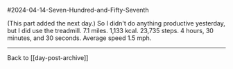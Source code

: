 #2024-04-14-Seven-Hundred-and-Fifty-Seventh

(This part added the next day.)  So I didn't do anything productive yesterday, but I did use the treadmill.  7.1 miles.  1,133 kcal.  23,735 steps.  4 hours, 30 minutes, and 30 seconds.  Average speed 1.5 mph.

---
Back to [[day-post-archive]]